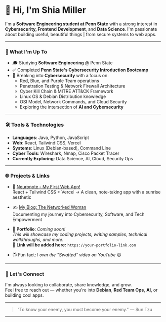 # 👋 Hi, I'm Shia Miller

I'm a **Software Engineering student at Penn State** with a strong interest in **Cybersecurity, Frontend Development**, and **Data Science**. I'm passionate about building useful, beautiful things | from secure systems to web apps.

---

### 🌱 What I'm Up To
- 🎓 Studying **Software Engineering** @ Penn State  
- ✅ Completed **Penn State's Cybersecurity Introduction Bootcamp**  
- 🔐 Breaking into **Cybersecurity** with a focus on:
  - Red, Blue, and Purple Team operations
  - Penetration Testing & Network Firewall Architecture
  - Cyber Kill Chain & MITRE ATT&CK Framework
  - Linux OS & Debian Distribution knowledge  
  - OSI Model, Network Commands, and Cloud Security
  - Exploring the intersection of **AI and Cybersecurity**

---

### 🛠 Tools & Technologies
- **Languages**: Java, Python, JavaScript  
- **Web**: React, Tailwind CSS, Vercel  
- **Systems**: Linux (Debian-based), Command Line  
- **Cyber Tools**: Wireshark, Nmap, Cisco Packet Tracer  
- **Currently Exploring**: Data Science, AI, Cloud, Security Ops

---

### 🌐 Projects & Links
- 🧠 [Neuronote - My First Web App!](https://neuronote.vercel.app)  
  React + Tailwind CSS + Vercel → A clean, note-taking app with a sunrise aesthetic

- ✍️ [My Blog: The Networked Woman](https://thenetworkedwoman.blogspot.com/)  
  Documenting my journey into Cybersecurity, Software, and Tech Empowerment

- 📁 **Portfolio**: *Coming soon!*  
  _This will showcase my coding projects, writing samples, technical walkthroughs, and more._  
  🔗 **Link will be added here:** `https://your-portfolio-link.com`

- 📺 Fun fact: I *own the "Swatted" video on YouTube* 😄

---

### 💬 Let's Connect
I'm always looking to collaborate, share knowledge, and grow.  
Feel free to reach out — whether you're into **Debian**, **Red Team Ops**, **AI**, or building cool apps.

---

> “To know your enemy, you must become your enemy.” — Sun Tzu

---
